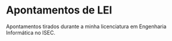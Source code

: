 # Apontamentos de LEI

Apontamentos tirados durante a minha licenciatura em Engenharia Informática no ISEC.
